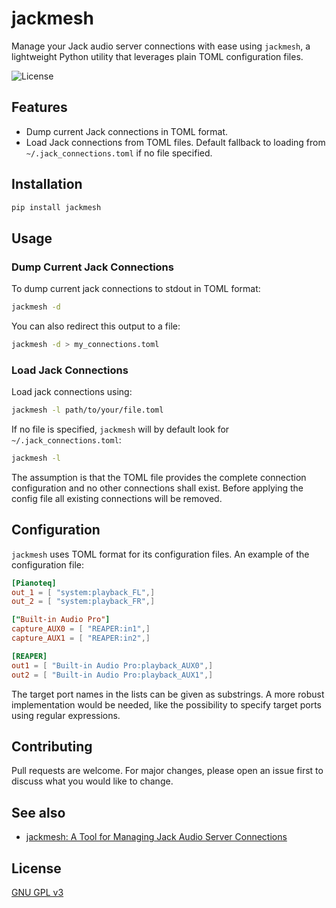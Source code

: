 # jackmesh

Manage your Jack audio server connections with ease using `jackmesh`, a lightweight Python utility that leverages plain TOML configuration files.

![License](https://github.com/omnitonal/jackmesh/blob/main/LICENSE)

## Features

- Dump current Jack connections in TOML format.
- Load Jack connections from TOML files. Default fallback to loading from `~/.jack_connections.toml` if no file specified.

## Installation

```bash
pip install jackmesh
```

## Usage

### Dump Current Jack Connections

To dump current jack connections to stdout in TOML format:

```bash
jackmesh -d
```

You can also redirect this output to a file:

```bash
jackmesh -d > my_connections.toml
```

### Load Jack Connections

Load jack connections using:

```bash
jackmesh -l path/to/your/file.toml
```

If no file is specified, `jackmesh` will by default look for `~/.jack_connections.toml`:

```bash
jackmesh -l
```

The assumption is that the TOML file provides the complete connection configuration and no other connections shall exist. Before applying the config file all existing connections will be removed.

## Configuration

`jackmesh` uses TOML format for its configuration files. An example of the configuration file:

```toml
[Pianoteq]
out_1 = [ "system:playback_FL",]
out_2 = [ "system:playback_FR",]

["Built-in Audio Pro"]
capture_AUX0 = [ "REAPER:in1",]
capture_AUX1 = [ "REAPER:in2",]

[REAPER]
out1 = [ "Built-in Audio Pro:playback_AUX0",]
out2 = [ "Built-in Audio Pro:playback_AUX1",]
```

The target port names in the lists can be given as substrings. A more robust implementation would be needed, like the possibility to specify target ports using regular expressions.


## Contributing

Pull requests are welcome. For major changes, please open an issue first to discuss what you would like to change.

## See also

- [jackmesh: A Tool for Managing Jack Audio Server Connections](https://www.omnitonal.com/jackmesh-a-tool-for-managing-jack-audio-server-connections/)

## License

[GNU GPL v3](https://github.com/omnitonal/jackmesh/blob/main/LICENSE)
```
